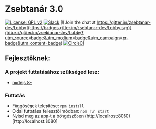 # Zsebtanár 3.0

[![License: GPL v2](https://img.shields.io/badge/License-GPL%20v2-blue.svg?style=shield)](https://www.gnu.org/licenses/old-licenses/gpl-2.0.en.html)
[![Slack](https://img.shields.io/badge/chat-on_slack-e01563.svg?longCache=true&logo=slack)](https://zsebtanar.slack.com)
[![Join the chat at https://gitter.im/zsebtanar-dev/Lobby](https://badges.gitter.im/zsebtanar-dev/Lobby.svg)](https://gitter.im/zsebtanar-dev/Lobby?utm_source=badge&utm_medium=badge&utm_campaign=pr-badge&utm_content=badge)
[![CircleCI](https://circleci.com/gh/zsebtanar/zsebtanar-proto.svg?style=shield)](https://circleci.com/gh/zsebtanar/zsebtanar-proto)


## Fejlesztőknek:

### A projekt futtatásához szükséged lesz:
 - [nodejs 8+](https://nodejs.org/en/)

### Futtatás
 
- Függőségek telepítése: `npm install`
- Oldal futtatása fejlesztői módban: `npm run start`
- Nyisd meg az app-t a böngészőben (http://localhost:8080)[http://localhost:8080]
